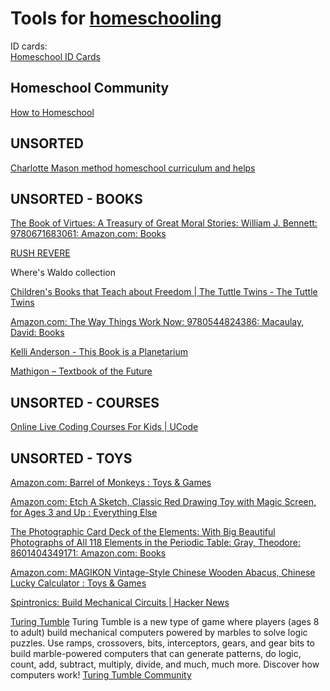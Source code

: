 
# Tools for [homeschooling](https://notageni.us/homeschool/)

ID cards:  
[Homeschool ID Cards](https://homeschoolbuyersclub.com/products/homeschool-id?variant=46655704531258)

## Homeschool Community

[How to Homeschool](https://www.howtohomeschool.com/)

## UNSORTED

[Charlotte Mason method homeschool curriculum and helps](https://simplycharlottemason.com/)

## UNSORTED - BOOKS

[The Book of Virtues: A Treasury of Great Moral Stories: William J. Bennett: 9780671683061: Amazon.com: Books](https://www.amazon.com/Book-Virtues-Treasury-Great-Stories/dp/0671683063)

[RUSH REVERE](https://officialrushlimbaugh.com/rush-revere/)

Where's Waldo collection

[Children's Books that Teach about Freedom | The Tuttle Twins - The Tuttle Twins](https://tuttletwins.com/)

[Amazon.com: The Way Things Work Now: 9780544824386: Macaulay, David: Books](https://www.amazon.com/Way-Things-Work-Now/dp/0544824385)

[Kelli Anderson - This Book is a Planetarium](https://www.kellianderson.com/books/planetarium.html)

[Mathigon – Textbook of the Future](https://mathigon.org/)

## UNSORTED - COURSES

[Online Live Coding Courses For Kids | UCode](https://www.ucode.com/)

## UNSORTED - TOYS

[Amazon.com: Barrel of Monkeys : Toys & Games](https://www.amazon.com/Hasbro-10-FBA_A2042/dp/B00SXOG2DE)

[Amazon.com: Etch A Sketch, Classic Red Drawing Toy with Magic Screen, for Ages 3 and Up : Everything Else](https://www.amazon.com/Etch-A-Sketch-Classic-Red/dp/B01MTS465O)

[The Photographic Card Deck of the Elements: With Big Beautiful Photographs of All 118 Elements in the Periodic Table: Gray, Theodore: 8601404349171: Amazon.com: Books](https://www.amazon.com/Photographic-Card-Deck-Elements-Photographs/dp/1603761985)

[Amazon.com: MAGIKON Vintage-Style Chinese Wooden Abacus, Chinese Lucky Calculator : Toys & Games](https://www.amazon.com/MAGIKON-Vintage-Style-Chinese-Wooden-Calculator/dp/B00MFR41CY/)

[Spintronics: Build Mechanical Circuits | Hacker News](https://news.ycombinator.com/item?id=27222457)

[Turing Tumble](https://store.turingtumble.com/)
Turing Tumble is a new type of game where players (ages 8 to adult) build mechanical computers powered by marbles to solve logic puzzles. Use ramps, crossovers, bits, interceptors, gears, and gear bits to build marble-powered computers that can generate patterns, do logic, count, add, subtract, multiply, divide, and much, much more. Discover how computers work!
[Turing Tumble Community](https://community.turingtumble.com/)
